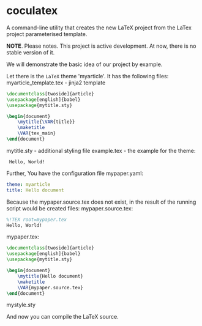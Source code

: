 # coculatex
A command-line utility that creates the new LaTeX project from the LaTex project parameterised template.

__NOTE__. Please notes. This project is active development. At now, there is no stable version of it.

We will demonstrate the basic idea of our project by example.

Let there is the `LaTeX` theme 'myarticle'. It has the following files:
myarticle_template.tex - jinja2 template
```latex
\documentclass[twoside]{article}
\usepackage[english]{babel}
\usepackage{mytitle.sty}

\begin{document}
    \mytitle{\VAR{title}}
    \maketitle
    \VAR{tex_main}
\end{document}
 ```
mytitle.sty - additional styling file 
example.tex - the example for the theme:
```text
 Hello, World!
```

Further, You have the configuration file mypaper.yaml:

```yaml
theme: myarticle
title: Hello document
```

Because the mypaper.source.tex does not exist, in the result of the running script would be created files:
mypaper.source.tex:
```latex
%!TEX root=mypaper.tex
Hello, World!
```

mypaper.tex:
```latex
\documentclass[twoside]{article}
\usepackage[english]{babel}
\usepackage{mytitle.sty}

\begin{document}
    \mytitle{Hello document}
    \maketitle
    \VAR{mypaper.source.tex}
\end{document}
```
mystyle.sty

And now you can compile the LaTeX source.
